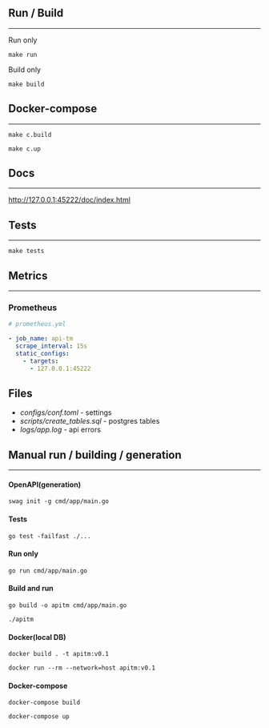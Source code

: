 ## Run / Build

---

Run only

```shell
make run
```

Build only

```shell
make build
```

## Docker-compose

---

```shell
make c.build
```

```shell
make c.up
```

## Docs

---

http://127.0.0.1:45222/doc/index.html

## Tests

---

```shell
make tests
```

## Metrics

---

### Prometheus

```yaml
# prometheus.yml

- job_name: api-tm
  scrape_interval: 15s
  static_configs:
    - targets:
      - 127.0.0.1:45222
```

## Files

- _configs/conf.toml_ - settings
- _scripts/create_tables.sql_ - postgres tables 
- _logs/app.log_ - api errors 

## Manual run / building / generation

---

#### OpenAPI(generation)

```shell
swag init -g cmd/app/main.go
```

#### Tests

```shell
go test -failfast ./...
```

#### Run only

```shell
go run cmd/app/main.go
```

#### Build and run

```shell
go build -o apitm cmd/app/main.go
```

```shell
./apitm
```

#### Docker(local DB)

```shell
docker build . -t apitm:v0.1
```

```shell
docker run --rm --network=host apitm:v0.1
```

#### Docker-compose

```shell
docker-compose build
```

```shell
docker-compose up
```